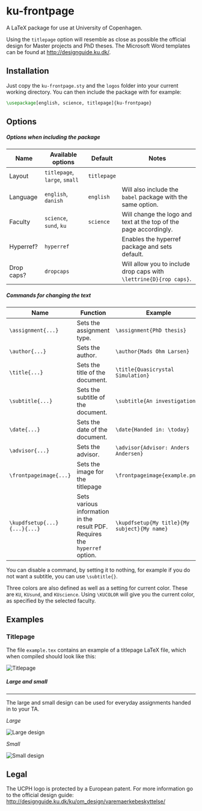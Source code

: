 # ku-frontpage

A LaTeX package for use at University of Copenhagen.

Using the `titlepage` option will resemble as close as possible the official design for Master projects and PhD theses.
The Microsoft Word templates can be found at http://designguide.ku.dk/.

## Installation

Just copy the `ku-frontpage.sty` and the `logos` folder into your current working directory.
You can then include the package with for example:

```latex
\usepackage[english, science, titlepage]{ku-frontpage}
```

## Options

##### Options when including the package

Name       | Available options             | Default     | Notes
---        | ---                           | ---         | ---
Layout     | `titlepage`, `large`, `small` | `titlepage` |
Language   | `english`, `danish`           | `english`   | Will also include the `babel` package with the same option.
Faculty    | `science`, `sund`, `ku`       | `science`   | Will change the logo and text at the top of the page accordingly.
Hyperref?  | `hyperref`                    |             | Enables the hyperref package and sets default.
Drop caps? | `dropcaps`                    |             | Will allow you to include drop caps with `\lettrine{D}{rop caps}`.

##### Commands for changing the text

Name                         | Function                                                                    | Example
---                          | ---                                                                         | ---
`\assignment{...}`           | Sets the assignment type.                                                   | `\assignment{PhD thesis}`
`\author{...}`               | Sets the author.                                                            | `\author{Mads Ohm Larsen}`
`\title{...}`                | Sets the title of the document.                                             | `\title{Quasicrystal Simulation}`
`\subtitle{...}`             | Sets the subtitle of the document.                                          | `\subtitle{An investigation}`
`\date{...}`                 | Sets the date of the document.                                              | `\date{Handed in: \today}`
`\advisor{...}`              | Sets the advisor.                                                           | `\advisor{Advisor: Anders Andersen}`
`\frontpageimage{...}`       | Sets the image for the titlepage                                            | `\frontpageimage{example.png}`
`\kupdfsetup{...}{...}{...}` | Sets various information in the result PDF. Requires the `hyperref` option. | `\kupdfsetup{My title}{My subject}{My name}`

You can disable a command, by setting it to nothing, for example if you do not want a subtitle, you can use `\subtitle{}`.

Three colors are also defined as well as a setting for current color.
These are `KU`, `KUsund`, and `KUscience`.
Using `\KUCOLOR` will give you the current color, as specified by the selected faculty.

## Examples

### Titlepage
The file `example.tex` contains an example of a titlepage LaTeX file, which when compiled should look like this:

![Titlepage](http://i.imgur.com/bWIDLbN.png)

##### Large and small
---
The large and small design can be used for everyday assignments handed in to your TA.

*Large*

![Large design](http://i.imgur.com/EgEkCy2.png)

*Small*

![Small design](http://i.imgur.com/oZ0ZQa6.png)

## Legal

The UCPH logo is protected by a European patent.
For more information go to the official design guide: http://designguide.ku.dk/ku/om_design/varemaerkebeskyttelse/
